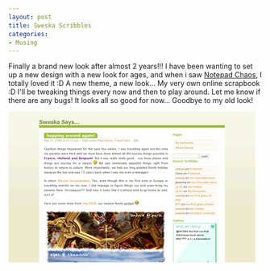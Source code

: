 ```yaml
---
layout: post
title: Sweska Scribbles
categories:
- Musing
---
```


Finally a brand new look after almost 2 years!!! I have been wanting to set up a new design with a new look for ages, and when i saw [Notepad Chaos](http://www.smashingmagazine.com/2008/08/20/notepad-chaos-a-free-wordpress-theme/), I totally loved it :D A new theme, a new look... My very own online scrapbook :D I'll be tweaking things every now and then to play around. Let me know if there are any bugs! It looks all so good for now... Goodbye to my old look!

![](/img/old_look.jpg)
